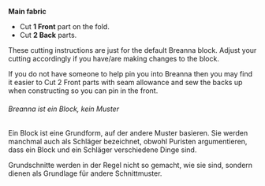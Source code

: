 **Main fabric**

 - Cut **1 Front** part on the fold.
 - Cut **2 Back** parts.


These cutting instructions are just for the default Breanna block. Adjust your cutting accordingly if you have/are making changes to the block.

<Tip>

If you do not have someone to help pin you into Breanna then you may find it easier to Cut 2 Front parts with seam allowance and sew the backs up when constructing so you can pin in the front.

</Tip>

<Note>

###### Breanna ist ein Block, kein Muster

Ein Block ist eine Grundform, auf der andere Muster basieren.
Sie werden manchmal auch als Schläger bezeichnet, obwohl Puristen argumentieren, dass ein Block und ein Schläger verschiedene Dinge sind.

Grundschnitte werden in der Regel nicht so gemacht, wie sie sind, sondern dienen als Grundlage für andere Schnittmuster.

</Note>
